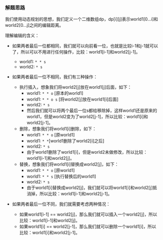 ### 解题思路

我们使用动态规划的思想，我们定义一个二维数组dp，dp[i][j]表示world1[0...i]和world2[0...j]之间的编辑距离。

理解编辑的含义： 
- 如果两者最后一位都相同，我们就可以向前看一位，也就是比较i-1和j-1就可以了，所以可以不用进行任何操作，比较：world1[i-1]和world2[j-1]。
  - world1: `* * s`
  - world2: `* s`

- 如果两者最后一位不相同，我们有三种操作：
  - 执行插入，想象我们将world2[j]放在world1[j]后面，如下：
    - world1: `* * o` [原本的world1]
    - world1: `* * o s` [将world2[j]放在world1[i]后面]
    - world2: `* s` 
    - 然后我们就可以将两个最后一位s都给移除掉，这样world1还是原来的world1，但是world2变为了world2[j-1]，所以比较：world1[i]和world2[j-1]。
  - 删除，想象我们将world1[i]删除，如下：
    - world1: `* * o` [原world1]
    - world1: `* *`[world1删除了world2[i]之后]
    - world2: `* s`
    - 由于world1删除了world1[i]，但是world2未做修改，所以比较：world1[i-1]和world2[j]。
  - 替换，想象我们将world1[i]替换成world2[j]，如下：
    - world1: `* * o` [原world1]
    - world1: `* * s` [执行替换后的world1]
    - world2: `* s`
    - 由于world1[i]替换成world2[j]，我们就可以将world1[i]和world2[j]抵消掉，所以比较：world1[i-1]和world2[j-1]。

- 如果两者最后一位不同，我们就需要考虑两种情况：
  - 如果world1[i-1] == world2[j]，那么我们就可以插入一个world2[j]，所以比较：world1[i-1]和world2[j]。
  - 如果world1[i] == world2[j-1]，那么我们就可以删除一个world1[i]，所以比较：world1[i]和world2[j-1]。












